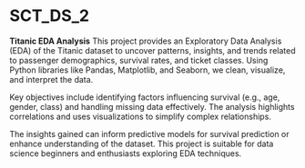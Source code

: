 # SCT_DS_2
**Titanic EDA Analysis**
This project provides an Exploratory Data Analysis (EDA) of the Titanic dataset to uncover patterns, insights, and trends related to passenger demographics, survival rates, and ticket classes. Using Python libraries like Pandas, Matplotlib, and Seaborn, we clean, visualize, and interpret the data.

Key objectives include identifying factors influencing survival (e.g., age, gender, class) and handling missing data effectively. The analysis highlights correlations and uses visualizations to simplify complex relationships.

The insights gained can inform predictive models for survival prediction or enhance understanding of the dataset. This project is suitable for data science beginners and enthusiasts exploring EDA techniques.
